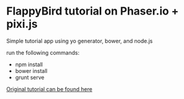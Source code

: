 FlappyBird tutorial on Phaser.io + pixi.js
==========================================

Simple tutorial app using yo generator, bower, and node.js

run the following commands:

* npm install
* bower install
* grunt serve

[Original tutorial can be found here](http://codevinsky.ghost.io/phaser-2-0-tutorial-flappy-bird-part-1/)
